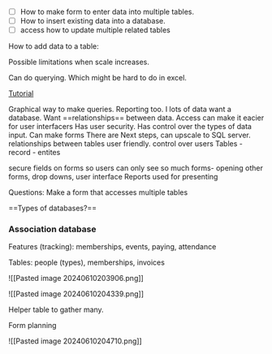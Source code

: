 - [ ] How to make  form to enter data into multiple tables.
- [ ] How to insert existing data into a database.
- [ ] access how to update multiple related tables

How to add data to a table:



Possible limitations when scale increases.

Can do querying. Which might be hard to do in excel.

[Tutorial](https://www.youtube.com/watch?v=ubmwp8kbfPc)

Graphical way to make queries.
Reporting too.
I lots of data want a database.
Want ==relationships== between data.
Access can make it eacier for user interfacers 
Has user security.
Has control over the types of data input.
Can make forms
There are 
Next steps, can upscale to SQL server. 
relationships between tables
user friendly. 
control over users
Tables - record - entites 

secure fields on forms so users can only see so much 
forms- opening other forms, drop downs, user interface
Reports used for presenting


Questions: Make a form that accesses multiple tables

==Types of databases?==


### Association database

Features (tracking): memberships, events, paying, attendance

Tables: people (types), memberships, invoices

![[Pasted image 20240610203906.png]]

![[Pasted image 20240610204339.png]]

Helper table to gather many.

Form planning

![[Pasted image 20240610204710.png]]






